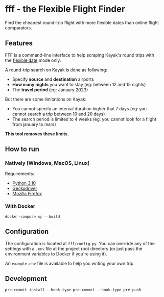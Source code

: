 # fff - the Flexible Flight Finder

Find the cheapest round-trip flight with more flexible dates than online flight comparators.

## Features

FFF is a command-line interface to help scraping Kayak's round trips with the [flexible date](https://www.kayak.com/news/flexible-dates-nearby-airports/) mode only.

A round-trip search on Kayak is done as following:

- Specify **source** and **destination** airports
- **How many nights** you want to stay (eg: between 12 and 15 nights)
- The **travel period** (eg: January 2023)

But there are some limitations on Kayak:

- You cannot specify an interval duration higher that 7 days (eg: you cannot search a trip between 10 and 20 days)
- The search period is limited to 4 weeks (eg: you cannot look for a flight from january to mars)

**This tool removes these limits.**

## How to run

### Natively (Windows, MacOS, Linux)

Requirements:

- [Python 3.10](https://www.python.org/downloads/)
- [Geckodriver](https://github.com/mozilla/geckodriver/releases)
- [Mozilla Firefox](https://www.mozilla.org/firefox)

### With Docker

```shell
docker-compose up --build
```

## Configuration

The configuration is located at `fff/config.py`.
You can override any of the settings with a `.env` file at the project root directory (or just pass the environment variables to Docker if you're using it).

An `example.env` file is available to help you writing your own trip.

## Development

```shell
pre-commit install --hook-type pre-commit --hook-type pre-push
```

